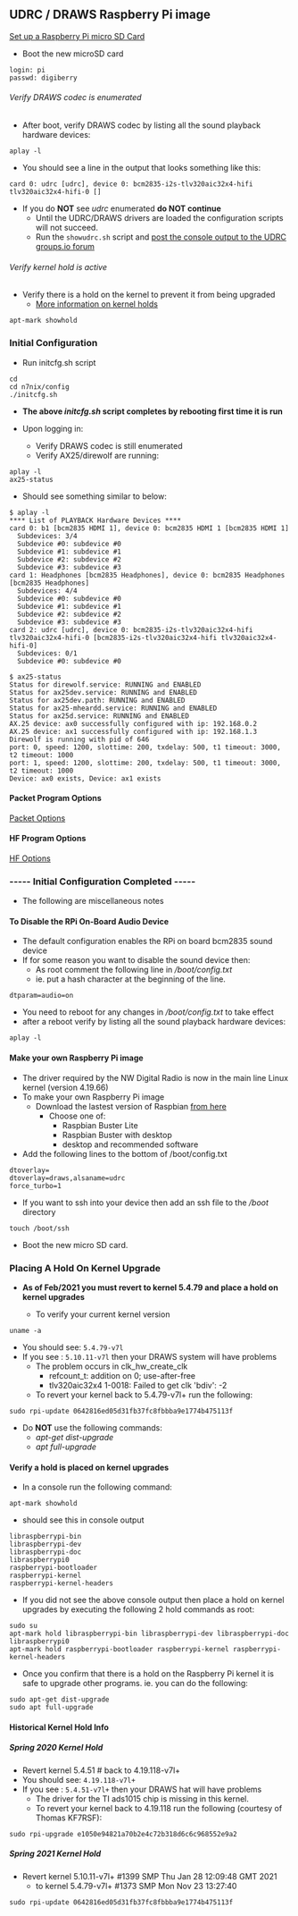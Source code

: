 ## UDRC / DRAWS Raspberry Pi image


[Set up a Raspberry Pi micro SD Card](DRAWS_CONFIG_SDCARD.md)

* Boot the new microSD card

```
login: pi
passwd: digiberry
```

###### Verify DRAWS codec is enumerated
* After boot, verify DRAWS codec by listing all the sound playback hardware devices:
```
aplay -l
```
* You should see a line in the output that looks something like this:
```
card 0: udrc [udrc], device 0: bcm2835-i2s-tlv320aic32x4-hifi tlv320aic32x4-hifi-0 []
```
* If you do **NOT** see _udrc_ enumerated  **do NOT continue**
  * Until the UDRC/DRAWS drivers are loaded the configuration scripts will not succeed.
  * Run the ```showudrc.sh``` script and [post the console output to the UDRC groups.io forum](https://nw-digital-radio.groups.io/g/udrc/topics)

###### Verify kernel hold is active
* Verify there is a hold on the kernel to prevent it from being upgraded
  * [More information on kernel holds](http://localhost:6419/#verify-a-hold-is-placed-on-kernel-upgrades)
```
apt-mark showhold
```
### Initial Configuration
* Run initcfg.sh script
```
cd
cd n7nix/config
./initcfg.sh
```
* **The above _initcfg.sh_ script completes by rebooting first time it is run**

* Upon logging in:
  * Verify DRAWS codec is still enumerated
  * Verify AX25/direwolf are running:
```
aplay -l
ax25-status
```
* Should see something similar to below:
```
$ aplay -l
**** List of PLAYBACK Hardware Devices ****
card 0: b1 [bcm2835 HDMI 1], device 0: bcm2835 HDMI 1 [bcm2835 HDMI 1]
  Subdevices: 3/4
  Subdevice #0: subdevice #0
  Subdevice #1: subdevice #1
  Subdevice #2: subdevice #2
  Subdevice #3: subdevice #3
card 1: Headphones [bcm2835 Headphones], device 0: bcm2835 Headphones [bcm2835 Headphones]
  Subdevices: 4/4
  Subdevice #0: subdevice #0
  Subdevice #1: subdevice #1
  Subdevice #2: subdevice #2
  Subdevice #3: subdevice #3
card 2: udrc [udrc], device 0: bcm2835-i2s-tlv320aic32x4-hifi tlv320aic32x4-hifi-0 [bcm2835-i2s-tlv320aic32x4-hifi tlv320aic32x4-hifi-0]
  Subdevices: 0/1
  Subdevice #0: subdevice #0
```
```
$ ax25-status
Status for direwolf.service: RUNNING and ENABLED
Status for ax25dev.service: RUNNING and ENABLED
Status for ax25dev.path: RUNNING and ENABLED
Status for ax25-mheardd.service: RUNNING and ENABLED
Status for ax25d.service: RUNNING and ENABLED
AX.25 device: ax0 successfully configured with ip: 192.168.0.2
AX.25 device: ax1 successfully configured with ip: 192.168.1.3
Direwolf is running with pid of 646
port: 0, speed: 1200, slottime: 200, txdelay: 500, t1 timeout: 3000, t2 timeout: 1000
port: 1, speed: 1200, slottime: 200, txdelay: 500, t1 timeout: 3000, t2 timeout: 1000
Device: ax0 exists, Device: ax1 exists
```

#### Packet Program Options
[Packet Options](DRAWS_CONFIG_PACKET.md)

#### HF Program Options
[HF  Options](DRAWS_CONFIG_HF.md)

### ----- Initial Configuration Completed -----
* The following are miscellaneous notes

#### To Disable the RPi On-Board Audio Device

* The default configuration enables the RPi on board bcm2835 sound device
* If for some reason you want to disable the sound device then:
  * As root comment the following line in _/boot/config.txt_
  * ie. put a hash character at the beginning of the line.
```
dtparam=audio=on
```
* You need to reboot for any changes in _/boot/config.txt_ to take effect
* after a reboot verify by listing all the sound playback hardware devices:
```
aplay -l
```

#### Make your own Raspberry Pi image
* The driver required by the NW Digital Radio is now in the main line Linux kernel (version 4.19.66)
* To make your own Raspberry Pi image
  * Download the lastest version of Raspbian [from here](https://www.raspberrypi.org/downloads/raspbian/)
    * Choose one of:
      * Raspbian Buster Lite
      * Raspbian Buster with desktop
      * desktop and recommended software
* Add the following lines to the bottom of /boot/config.txt
```
dtoverlay=
dtoverlay=draws,alsaname=udrc
force_turbo=1
```
* If you want to ssh into your device then add an ssh file to the _/boot_ directory
```
touch /boot/ssh
```

* Boot the new micro SD card.

### Placing A Hold On Kernel Upgrade
* **As of Feb/2021 you must revert to kernel 5.4.79 and place a hold on kernel upgrades**

  * To verify your current kernel version
```
uname -a
```
* You should see: ```5.4.79-v7l```
* If you see : ```5.10.11-v7l``` then your DRAWS system will have problems
  * The problem occurs in clk_hw_create_clk
    * refcount_t: addition on 0; use-after-free
    * tlv320aic32x4 1-0018: Failed to get clk 'bdiv': -2
  * To revert your kernel back to 5.4.79-v7l+ run the following:
```
sudo rpi-update 0642816ed05d31fb37fc8fbbba9e1774b475113f
```

* Do **NOT** use the following commands:
  * _apt-get dist-upgrade_
  * _apt full-upgrade_

#### Verify a hold is placed on kernel upgrades
* In a console run the following command:
```
apt-mark showhold
```
* should see this in console output
```
libraspberrypi-bin
libraspberrypi-dev
libraspberrypi-doc
libraspberrypi0
raspberrypi-bootloader
raspberrypi-kernel
raspberrypi-kernel-headers
```
* If you did not see the above console output then place a hold on kernel upgrades by executing the following 2 hold commands as root:
```
sudo su
apt-mark hold libraspberrypi-bin libraspberrypi-dev libraspberrypi-doc libraspberrypi0
apt-mark hold raspberrypi-bootloader raspberrypi-kernel raspberrypi-kernel-headers
```
* Once you confirm that there is a hold on the Raspberry Pi kernel it is safe to upgrade other programs. ie. you can do the following:
```
sudo apt-get dist-upgrade
sudo apt full-upgrade
```

#### Historical Kernel Hold Info
##### Spring 2020 Kernel Hold
* Revert kernel 5.4.51 # back to 4.19.118-v7l+
* You should see: ```4.19.118-v7l+```
* If you see : ```5.4.51-v7l+``` then your DRAWS hat will have problems
  * The driver for the TI ads1015 chip is missing in this kernel.
  * To revert your kernel back to 4.19.118 run the following (courtesy of Thomas KF7RSF):
```
sudo rpi-upgrade e1050e94821a70b2e4c72b318d6c6c968552e9a2
```
##### Spring 2021 Kernel Hold
* Revert kernel 5.10.11-v7l+ #1399 SMP Thu Jan 28 12:09:48 GMT 2021
  * to kernel 5.4.79-v7l+ #1373 SMP Mon Nov 23 13:27:40

```
sudo rpi-update 0642816ed05d31fb37fc8fbbba9e1774b475113f
```
